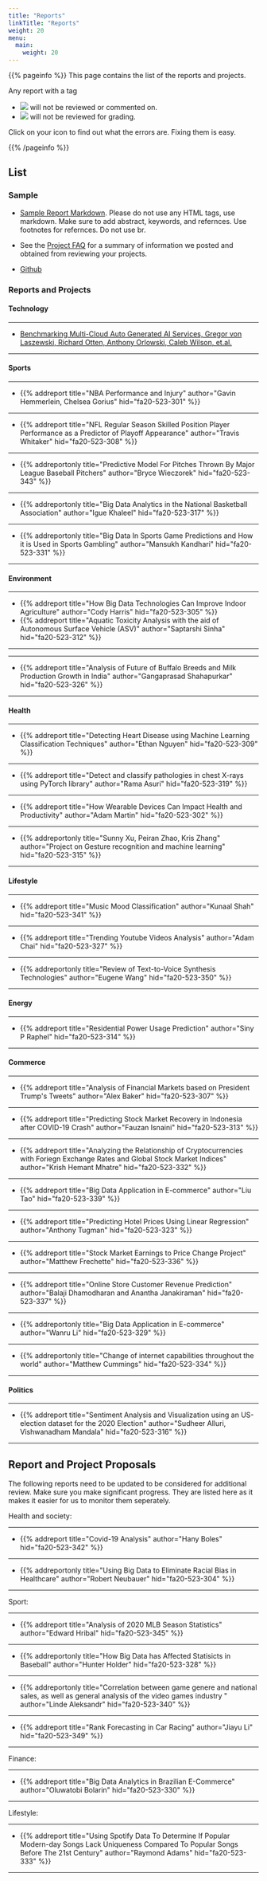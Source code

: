 ```yaml
---
title: "Reports"
linkTitle: "Reports"
weight: 20
menu:
  main:
    weight: 20
---
```


{{% pageinfo %}}
This page contains the list of the reports and projects.

Any report with a tag

* ![](../report/failed-check.png) will not 
be reviewed or commented on.
* ![](../report/failed-status.png) will not 
be reviewed for grading. 

Click on your icon to find out what the errors are. Fixing them is easy.

{{% /pageinfo %}}

## List

### Sample

* [Sample Report Markdown](https://raw.githubusercontent.com/cybertraining-dsc/fa20-523-301/main/project/project.md). Please
do not use any HTML tags, use markdown. Make sure to add abstract,
keywords, and refernces. Use footnotes for refernces. Do not use br.

* See the [Project FAQ](project-faq) for a summary of information we
  posted and obtained from reviewing your projects.

* [Github](https://github.com/cybertraining-dsc)

### Reports and Projects

#### Technology


---

*
  [Benchmarking Multi-Cloud Auto Generated AI Services, Gregor von Laszewski, Richard Otten, Anthony Orlowski, Caleb Wilson, et.al.](https://github.com/laszewski/laszewski.github.io/raw/master/papers/vonLaszewski-openapi.pdf)

---

#### Sports

---

* {{% addreport
  title="NBA Performance and Injury"
  author="Gavin Hemmerlein, Chelsea Gorius"
  hid="fa20-523-301" %}}

---

* {{% addreport
  title="NFL Regular Season Skilled Position Player Performance as a Predictor of Playoff Appearance"
  author="Travis Whitaker"
  hid="fa20-523-308" %}}

---

* {{% addreportonly
  title="Predictive Model For Pitches Thrown By Major League Baseball Pitchers"
  author="Bryce Wieczorek"
  hid="fa20-523-343" %}}

---

* {{% addreportonly
  title="Big Data Analytics in the National Basketball Association"
  author="Igue Khaleel"
  hid="fa20-523-317" %}}

---

* {{% addreportonly
  title="Big Data In Sports Game Predictions and How it is Used in Sports Gambling"
  author="Mansukh Kandhari"
  hid="fa20-523-331" %}}

---


#### Environment


---

* {{% addreport
  title="How Big Data Technologies Can Improve Indoor Agriculture"
  author="Cody Harris"
  hid="fa20-523-305" %}}
* {{% addreport
  title="Aquatic Toxicity Analysis with the aid of Autonomous Surface Vehicle (ASV)"
  author="Saptarshi Sinha"
  hid="fa20-523-312" %}}

---

---

* {{% addreport
  title="Analysis of Future of Buffalo Breeds and Milk Production Growth in India"
  author="Gangaprasad Shahapurkar"
  hid="fa20-523-326" %}}

---



#### Health


---

* {{% addreport
  title="Detecting Heart Disease using Machine Learning Classification Techniques"
  author="Ethan Nguyen"
  hid="fa20-523-309" %}}

---

* {{% addreport
  title="Detect and classify pathologies in chest X-rays using PyTorch library"
  author="Rama Asuri"
  hid="fa20-523-319" %}}

---

* {{% addreport
  title="How Wearable Devices Can Impact Health and Productivity"
  author="Adam Martin"
  hid="fa20-523-302" %}}

---

* {{% addreportonly
  title="Sunny Xu, Peiran Zhao, Kris Zhang"
  author="Project on Gesture recognition and machine learning"
  hid="fa20-523-315" %}}

---


#### Lifestyle


---

* {{% addreport
	title="Music Mood Classification"
	author="Kunaal Shah"
	hid="fa20-523-341" %}}

---

* {{% addreport
	title="Trending Youtube Videos Analysis"
	author="Adam Chai"
	hid="fa20-523-327" %}}

---

* {{% addreportonly
  title="Review of Text-to-Voice Synthesis Technologies"
  author="Eugene Wang"
  hid="fa20-523-350" %}}

---


#### Energy


---

* {{% addreport
  title="Residential Power Usage Prediction"
  author="Siny P Raphel"
  hid="fa20-523-314" %}}

---



#### Commerce


---

* {{% addreport
  title="Analysis of Financial Markets based on President Trump's Tweets"
  author="Alex Baker"
  hid="fa20-523-307" %}}

---

* {{% addreport
  title="Predicting Stock Market Recovery in Indonesia after COVID-19 Crash"
  author="Fauzan Isnaini"
  hid="fa20-523-313" %}}

---

* {{% addreport
  title="Analyzing the Relationship of Cryptocurrencies with Foriegn Exchange Rates and Global Stock Market Indices"
  author="Krish Hemant Mhatre"
  hid="fa20-523-332" %}}

---

* {{% addreport
  title="Big Data Application in E-commerce"
  author="Liu Tao"
  hid="fa20-523-339" %}}

---

* {{% addreport
  title="Predicting Hotel Prices Using Linear Regression"
  author="Anthony Tugman"
  hid="fa20-523-323" %}}

---

* {{% addreport
  title="Stock Market Earnings to Price Change Project"
  author="Matthew Frechette"
  hid="fa20-523-336" %}}

---

* {{% addreport
  title="Online Store Customer Revenue Prediction"
  author="Balaji Dhamodharan and Anantha Janakiraman"
  hid="fa20-523-337" %}}

---

* {{% addreportonly
  title="Big Data Application in E-commerce"
  author="Wanru Li"
  hid="fa20-523-329" %}}

---

* {{% addreportonly
  title="Change of internet capabilities throughout the world"
  author="Matthew Cummings"
  hid="fa20-523-334" %}}

---


#### Politics


---

* {{% addreport
  title="Sentiment Analysis and Visualization using an US-election dataset for the 2020 Election"
  author="Sudheer Alluri, Vishwanadham Mandala"
  hid="fa20-523-316" %}}

---





## Report and Project Proposals

The following reports need to be updated to be considered for
additional review. Make sure you make significant progress.
They are listed here as it makes it easier for us to monitor them
seperately.

Health and society:


---

* {{% addreport
  title="Covid-19 Analysis"
  author="Hany Boles"
  hid="fa20-523-342" %}}

---

* {{% addreportonly
  title="Using Big Data to Eliminate Racial Bias in Healthcare"
  author="Robert Neubauer"
  hid="fa20-523-304" %}}

---


Sport:


---

* {{% addreport
  title="Analysis of 2020 MLB Season Statistics"
  author="Edward Hribal"
  hid="fa20-523-345" %}}

---

* {{% addreportonly
  title="How Big Data has Affected Statisicts in Baseball"
  author="Hunter Holder"
  hid="fa20-523-328" %}}

---

* {{% addreportonly
  title="Correlation between game genere and national sales, as well as general analysis of the video games industry "
  author="Linde Aleksandr"
  hid="fa20-523-340" %}}

---

* {{% addreport
  title="Rank Forecasting in Car Racing"
  author="Jiayu Li"
  hid="fa20-523-349" %}}

---


Finance:


---

* {{% addreport
  title="Big Data Analytics in Brazilian E-Commerce"
  author="Oluwatobi Bolarin"
  hid="fa20-523-330" %}}

---

Lifestyle:

---

* {{% addreport
  title="Using Spotify Data To Determine If Popular Modern-day Songs Lack Uniqueness Compared To Popular Songs Before The 21st Century"
  author="Raymond Adams"
  hid="fa20-523-333" %}}

---


